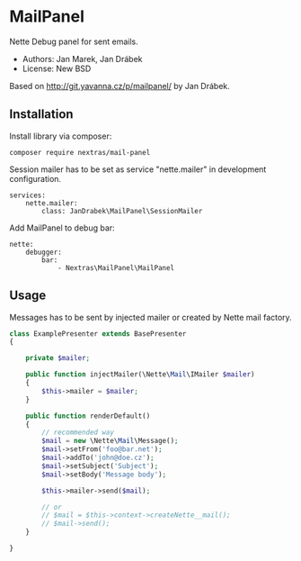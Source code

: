 MailPanel
=========

Nette Debug panel for sent emails.

* Authors: Jan Marek, Jan Drábek
* License: New BSD

Based on http://git.yavanna.cz/p/mailpanel/ by Jan Drábek.

Installation
------------

Install library via composer:

```
composer require nextras/mail-panel
```

Session mailer has to be set as service "nette.mailer" in development configuration.

```
services:
	nette.mailer:
		class: JanDrabek\MailPanel\SessionMailer
```

Add MailPanel to debug bar:

```
nette:
	debugger:
		bar:
			- Nextras\MailPanel\MailPanel
```

Usage
-----

Messages has to be sent by injected mailer or created by Nette mail factory.

```php
class ExamplePresenter extends BasePresenter
{

	private $mailer;

	public function injectMailer(\Nette\Mail\IMailer $mailer)
	{
		$this->mailer = $mailer;
	}

	public function renderDefault()
	{
		// recommended way
		$mail = new \Nette\Mail\Message();
		$mail->setFrom('foo@bar.net');
		$mail->addTo('john@doe.cz');
		$mail->setSubject('Subject');
		$mail->setBody('Message body');

		$this->mailer->send($mail);

		// or
		// $mail = $this->context->createNette__mail();
		// $mail->send();
	}

}
```